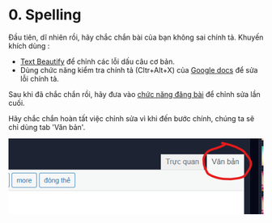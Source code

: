 # 0. Spelling

Đầu tiên, dĩ nhiên rồi, hãy chắc chắn bài của bạn không sai chính tả. Khuyến khích dùng :
- [Text Beautify](https://vnkings.com/text-beautify.html) để chỉnh các lỗi dấu câu cơ bản.
- Dùng chức năng kiểm tra chính tả (Cltr+Alt+X) của [Google docs](https://docs.google.com/document/u/0/) để sửa lỗi chính tả.

Sau khi đã chắc chắn rồi, hãy đưa vào [chức năng đăng bài](https://vnkings.com/quan-ly-bai-viet/dang-bai.html) để chỉnh sửa lần cuối.

Hãy chắc chắn hoàn tất việc chỉnh sửa vì khi đến bước chính, chúng ta sẽ chỉ dùng tab 'Văn bản'.

![VanBan](assets/0_VanBan.png)
